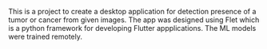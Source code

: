 This is a project to create a desktop application for detection presence of a tumor or cancer from given images.
The app was designed using Flet which is a python framework for developing Flutter appplications.
The ML models were trained remotely.
